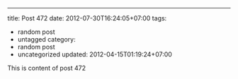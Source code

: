 ---
title: Post 472
date: 2012-07-30T16:24:05+07:00
tags:
  - random post
  - untagged
category:
  - random post
  - uncategorized
updated: 2012-04-15T01:19:24+07:00

This is content of post 472